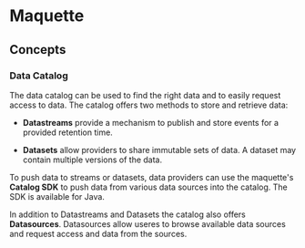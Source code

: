 # Maquette

## Concepts

### Data Catalog

The data catalog can be used to find the right data and to easily request access to data. The catalog offers two methods to store and retrieve data:

* **Datastreams** provide a mechanism to publish and store events for a provided retention time.

* **Datasets** allow providers to share immutable sets of data. A dataset may contain multiple versions of the data.

To push data to streams or datasets, data providers can use the maquette's **Catalog SDK** to push data from various data sources into the catalog. The SDK is available for Java.

In addition to Datastreams and Datasets the catalog also offers **Datasources**. Datasources allow useres to browse available data sources and request access and data from the sources.